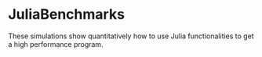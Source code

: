 # JuliaBenchmarks
These simulations show quantitatively how to use Julia functionalities to get a high performance program.
